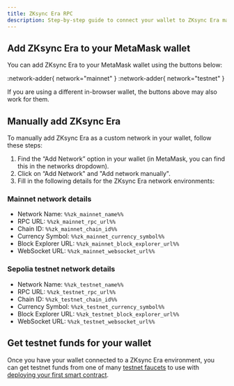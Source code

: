 ```yaml
---
title: ZKsync Era RPC
description: Step-by-step guide to connect your wallet to ZKsync Era mainnet and testnet.
---
```


## Add ZKsync Era to your MetaMask wallet

You can add ZKsync Era to your MetaMask wallet using the buttons below:

:network-adder{ network="mainnet" }  :network-adder{ network="testnet" }

If you are using a different in-browser wallet, the buttons above may also work for them.

## Manually add ZKsync Era

To manually add ZKsync Era as a custom network in your wallet, follow these steps:

1. Find the “Add Network” option in your wallet (in MetaMask, you can find this in the networks dropdown).
1. Click on “Add Network" and "Add network manually".
1. Fill in the following details for the ZKsync Era network environments:

### Mainnet network details

- Network Name: `%%zk_mainnet_name%%`
- RPC URL: `%%zk_mainnet_rpc_url%%`
- Chain ID: `%%zk_mainnet_chain_id%%`
- Currency Symbol: `%%zk_mainnet_currency_symbol%%`
- Block Explorer URL: `%%zk_mainnet_block_explorer_url%%`
- WebSocket URL: `%%zk_mainnet_websocket_url%%`

### Sepolia testnet network details

- Network Name: `%%zk_testnet_name%%`
- RPC URL: `%%zk_testnet_rpc_url%%`
- Chain ID: `%%zk_testnet_chain_id%%`
- Currency Symbol: `%%zk_testnet_currency_symbol%%`
- Block Explorer URL: `%%zk_testnet_block_explorer_url%%`
- WebSocket URL: `%%zk_testnet_websocket_url%%`

## Get testnet funds for your wallet

Once you have your wallet connected to a ZKsync Era environment,
you can get testnet funds from one of many [testnet faucets](/zksync-era/ecosystem/network-faucets)
to use with [deploying your first smart contract](/zksync-era/guides).

<!-- TODO: Add link to API overview -->
